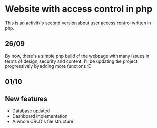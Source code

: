 # Website with access control in php
This is an activity's second version about user access control written in php.

## 26/09
By now, there's a simple php build of the webpage with many issues in terms of design, security and content. I'll be updating the project progressively by adding more functions :D

## 01/10
New features
- 
- Database updated
- Dashboard implementation
- A whole CRUD's file structure